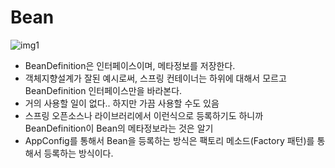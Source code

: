 # Bean

![img1](../.../images/BeanDefinition1.png)

- BeanDefinition은 인터페이스이며, 메타정보를 저장한다.
- 객체지향설계가 잘된 예시로써, 스프링 컨테이너는 하위에 대해서 모르고 BeanDefinition 인터페이스만을 바라본다.
- 거의 사용할 일이 없다.. 하지만 가끔 사용할 수도 있음
- 스프링 오픈소스나 라이브러리에서 이런식으로 등록하기도 하니까 BeanDefinition이 Bean의 메타정보라는 것은 알기
- AppConfig를 통해서 Bean을 등록하는 방식은 팩토리 메소드(Factory 패턴)를 통해서 등록하는 방식이다.